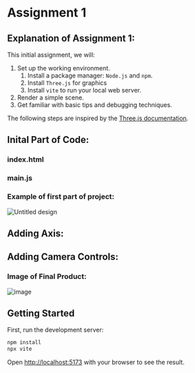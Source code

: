 # Assignment 1

## Explanation of Assignment 1:
This initial assignment, we will:

1. Set up the working environment.
   1. Install a package manager: `Node.js` and `npm`.
   2. Install `Three.js` for graphics
   3. Install `vite` to run your local web server.
2. Render a simple scene.
3. Get familiar with basic tips and debugging techniques.

The following steps are inspired by the [Three.js documentation](https://threejs.org/docs/#manual/en/introduction/Installation).

## Inital Part of Code:
### index.html
### main.js

### Example of first part of project:
![Untitled design](https://github.com/user-attachments/assets/74be88ff-3d4d-4fc1-9ae0-9f7e8390a381)

## Adding Axis:

## Adding Camera Controls:

### Image of Final Product:
![image](https://github.com/user-attachments/assets/130bca9a-68e8-458e-83af-4add9e0c05bf)

## Getting Started
First, run the development server:

```bash
npm install
npx vite
```

Open [http://localhost:5173](http://localhost:5173) with your browser to see the result.
